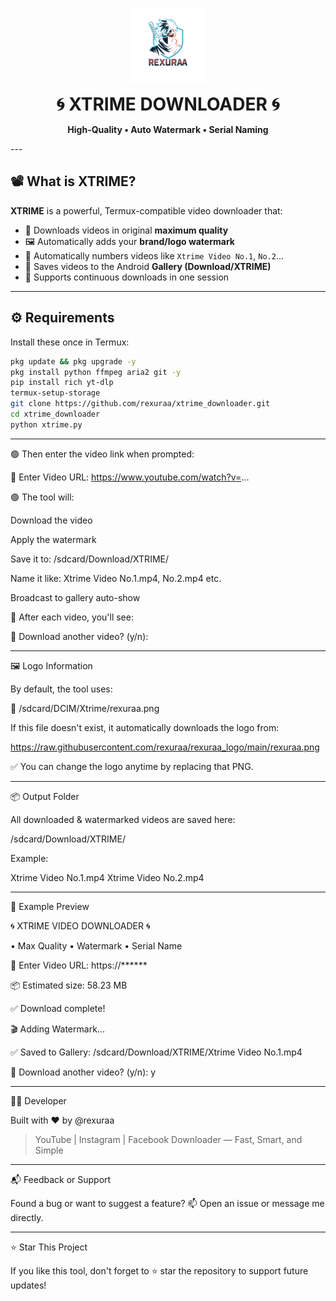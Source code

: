 <p align="center">
  <img src="https://raw.githubusercontent.com/rexuraa/rexuraa_logo/main/rexuraa.png" width="120" height="120" alt="Rexuraa Logo"/>
</p>

<p align="center">
  <strong style="font-size: 28px;">🌀 XTRIME DOWNLOADER 🌀</strong>
</p>

<p align="center"><strong>High-Quality • Auto Watermark • Serial Naming</strong></p>
---

## 📽️ What is XTRIME?

**XTRIME** is a powerful, Termux-compatible video downloader that:
- 🚀 Downloads videos in original **maximum quality**
- 🖼️ Automatically adds your **brand/logo watermark**
- 🔢 Automatically numbers videos like `Xtrime Video No.1`, `No.2`...
- 📁 Saves videos to the Android **Gallery (Download/XTRIME)**
- 🔁 Supports continuous downloads in one session

---

## ⚙️ Requirements

Install these once in Termux:

```bash
pkg update && pkg upgrade -y
pkg install python ffmpeg aria2 git -y
pip install rich yt-dlp
termux-setup-storage
git clone https://github.com/rexuraa/xtrime_downloader.git
cd xtrime_downloader
python xtrime.py
```
---
🟢 Then enter the video link when prompted:

🔗 Enter Video URL: https://www.youtube.com/watch?v=...

🟢 The tool will:

Download the video

Apply the watermark

Save it to: /sdcard/Download/XTRIME/

Name it like: Xtrime Video No.1.mp4, No.2.mp4 etc.

Broadcast to gallery auto-show


🔁 After each video, you'll see:

🔁 Download another video? (y/n):


---

🖼️ Logo Information

By default, the tool uses:

📁 /sdcard/DCIM/Xtrime/rexuraa.png

If this file doesn't exist, it automatically downloads the logo from:

https://raw.githubusercontent.com/rexuraa/rexuraa_logo/main/rexuraa.png

✅ You can change the logo anytime by replacing that PNG.


---

📦 Output Folder

All downloaded & watermarked videos are saved here:

/sdcard/Download/XTRIME/

Example:

Xtrime Video No.1.mp4
Xtrime Video No.2.mp4


---

💬 Example Preview

🌀 XTRIME VIDEO DOWNLOADER 🌀

• Max Quality
• Watermark
• Serial Name

🔗 Enter Video URL: https://******

📦 Estimated size: 58.23 MB

✅ Download complete!

🎬 Adding Watermark...

✅ Saved to Gallery: /sdcard/Download/XTRIME/Xtrime Video No.1.mp4

🔁 Download another video? (y/n): y

---

👨‍💻 Developer

Built with ❤️ by @rexuraa

> YouTube | Instagram | Facebook Downloader — Fast, Smart, and Simple




---

📬 Feedback or Support

Found a bug or want to suggest a feature?
📫 Open an issue or message me directly.


---

⭐ Star This Project

If you like this tool, don't forget to ⭐ star the repository to support future updates!
